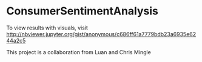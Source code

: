 # ConsumerSentimentAnalysis

To view results with visuals, visit http://nbviewer.jupyter.org/gist/anonymous/c686ff61a7779bdb23a6935e6244a2c5

This project is a collaboration from Luan and Chris Mingle
